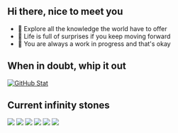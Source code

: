 <!-- ## Humble Abode
<p>Syntethically short for friendly IT guy.</p>
 -->
## Hi there, nice to meet you
<ul>
 <li>🐳 Explore all the knowledge the world have to offer</li>
 <li>🎁 Life is full of surprises if you keep moving forward</li>
 <li>👻 You are always a work in progress and that's okay</li>
</ul>
 
## When in doubt, whip it out
<a href="https://github.com/haziqfiqri/haziqfiqri">
  <img align="center" src="https://github-readme-stats.vercel.app/api?username=haziqfiqri&show_icons=true&hide=stars,contribs&count_private=true&title_color=ffffff&text_color=c9cacc&icon_color=2bbc8a&bg_color=0D1016" alt="GitHub Stat" />
</a>
 
## Current infinity stones 
![](https://img.shields.io/badge/Markup-HTML-informational?style=flat&logo=html5&logoColor=white&color=E34F26)
![](https://img.shields.io/badge/Style-CSS-informational?style=flat&logo=css3&logoColor=white&color=1572B6)
![](https://img.shields.io/badge/Language-JavaScript-informational?style=flat&logo=javascript&logoColor=white&color=F7DF1E)
![](https://img.shields.io/badge/Language-TypeScript-informational?style=flat&logo=typescript&logoColor=white&color=3178C6)
![](https://img.shields.io/badge/Library-React-informational?style=flat&logo=react&logoColor=white&color=61DAFB)
![](https://img.shields.io/badge/Tool-Docker-informational?style=flat&logo=docker&logoColor=white&color=2496ed)

<!--
**haziqfiqri/haziqfiqri** is a ✨ _special_ ✨ repository because its `README.md` (this file) appears on your GitHub profile.

Here are some ideas to get you started:

- 🔭 I’m currently working on ...
- 🌱 I’m currently learning ...
- 👯 I’m looking to collaborate on ...
- 🤔 I’m looking for help with ...
- 💬 Ask me about ...
- 📫 How to reach me: ...
- 😄 Pronouns: ...
- ⚡ Fun fact: ...
-->
